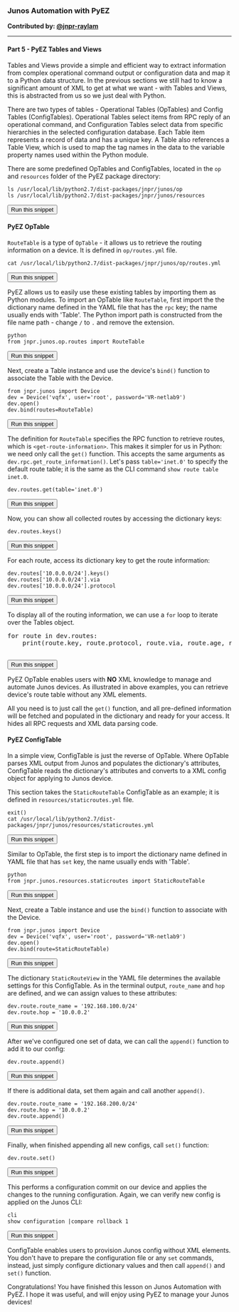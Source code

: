 ### Junos Automation with PyEZ

**Contributed by: [@jnpr-raylam](https://github.com/jnpr-raylam)**

---

#### Part 5 - PyEZ Tables and Views

Tables and Views provide a simple and efficient way to extract information from complex operational command output or configuration data and map it to a Python data structure.
In the previous sections we still had to know a significant amount of XML to get at what we want - with Tables and Views, this is abstracted from us so we just deal with Python.

There are two types of tables - Operational Tables (OpTables) and Config Tables (ConfigTables). Operational Tables select items from RPC reply of an operational command, and Configuration Tables select data from specific hierarchies in the selected configuration database. Each Table item represents a record of data and has a unique key. A Table also references a Table View, which is used to map the tag names in the data to the variable property names used within the Python module.

There are some predefined OpTables and ConfigTables, located in the `op` and `resources` folder of the PyEZ package directory:

```
ls /usr/local/lib/python2.7/dist-packages/jnpr/junos/op
ls /usr/local/lib/python2.7/dist-packages/jnpr/junos/resources
```
<button type="button" class="btn btn-primary btn-sm" onclick="runSnippetInTab('linux', 0)">Run this snippet</button>

#### PyEZ OpTable

`RouteTable` is a type of `OpTable` - it allows us to retrieve the routing information on a device. It is defined in `op/routes.yml` file.

```
cat /usr/local/lib/python2.7/dist-packages/jnpr/junos/op/routes.yml
```
<button type="button" class="btn btn-primary btn-sm" onclick="runSnippetInTab('linux', 1)">Run this snippet</button>

PyEZ allows us to easily use these existing tables by importing them as Python modules. To import an OpTable like `RouteTable`, first import the the dictionary name defined in the YAML file that has the `rpc` key; the name usually ends with 'Table'. The Python import path is constructed from the file name path - change `/` to `.` and remove the extension.

```
python
from jnpr.junos.op.routes import RouteTable
```
<button type="button" class="btn btn-primary btn-sm" onclick="runSnippetInTab('linux', 2)">Run this snippet</button>

Next, create a Table instance and use the device's `bind()` function to associate the Table with the Device.

```
from jnpr.junos import Device
dev = Device('vqfx', user='root', password='VR-netlab9')
dev.open()
dev.bind(routes=RouteTable)
```
<button type="button" class="btn btn-primary btn-sm" onclick="runSnippetInTab('linux', 3)">Run this snippet</button>

The definition for `RouteTable` specifies the RPC function to retrieve routes, which is `<get-route-information>`. This makes it simpler for us in Python: we need only call the `get()` function. This accepts the same arguments as `dev.rpc.get_route_information()`. Let's pass `table='inet.0'` to specify the default route table; it is the same as the CLI command `show route table inet.0`.

```
dev.routes.get(table='inet.0')
```
<button type="button" class="btn btn-primary btn-sm" onclick="runSnippetInTab('linux', 4)">Run this snippet</button>

Now, you can show all collected routes by accessing the dictionary keys:

```
dev.routes.keys()
```
<button type="button" class="btn btn-primary btn-sm" onclick="runSnippetInTab('linux', 5)">Run this snippet</button>

For each route, access its dictionary key to get the route information:

```
dev.routes['10.0.0.0/24'].keys()
dev.routes['10.0.0.0/24'].via
dev.routes['10.0.0.0/24'].protocol
```
<button type="button" class="btn btn-primary btn-sm" onclick="runSnippetInTab('linux', 6)">Run this snippet</button>

To display all of the routing information, we can use a `for` loop to iterate over the Tables object.

<pre>
for route in dev.routes:
    print(route.key, route.protocol, route.via, route.age, route.nexthop)

</pre>
<button type="button" class="btn btn-primary btn-sm" onclick="runSnippetInTab('linux', 7)">Run this snippet</button>

PyEZ OpTable enables users with **NO** XML knowledge to manage and automate Junos devices. As illustrated in above examples, you can retrieve device's route table without any XML elements.

All you need is to just call the `get()` function, and all pre-defined information will be fetched and populated in the dictionary and ready for your access. It hides all RPC requests and XML data parsing code.

#### PyEZ ConfigTable

In a simple view, ConfigTable is just the reverse of OpTable. Where OpTable parses XML output from Junos and populates the dictionary's attributes, ConfigTable reads the dictionary's attributes and converts to a XML config object for applying to Junos device.

This section takes the `StaticRouteTable` ConfigTable as an example; it is defined in `resources/staticroutes.yml` file.

```
exit()
cat /usr/local/lib/python2.7/dist-packages/jnpr/junos/resources/staticroutes.yml
```
<button type="button" class="btn btn-primary btn-sm" onclick="runSnippetInTab('linux', 8)">Run this snippet</button>

Similar to OpTable, the first step is to import the dictionary name defined in YAML file that has `set` key, the name usually ends with 'Table'.

```
python
from jnpr.junos.resources.staticroutes import StaticRouteTable
```
<button type="button" class="btn btn-primary btn-sm" onclick="runSnippetInTab('linux', 9)">Run this snippet</button>

Next, create a Table instance and use the `bind()` function to associate with the Device.

```
from jnpr.junos import Device
dev = Device('vqfx', user='root', password='VR-netlab9')
dev.open()
dev.bind(route=StaticRouteTable)
```
<button type="button" class="btn btn-primary btn-sm" onclick="runSnippetInTab('linux', 10)">Run this snippet</button>

The dictionary `StaticRouteView` in the YAML file determines the available settings for this ConfigTable. As in the terminal output, `route_name` and `hop` are defined, and we can assign values to these attributes:

```
dev.route.route_name = '192.168.100.0/24'
dev.route.hop = '10.0.0.2'
```
<button type="button" class="btn btn-primary btn-sm" onclick="runSnippetInTab('linux', 11)">Run this snippet</button>

After we've configured one set of data, we can call the `append()` function to add it to our config:

```
dev.route.append()
```
<button type="button" class="btn btn-primary btn-sm" onclick="runSnippetInTab('linux', 12)">Run this snippet</button>

If there is additional data, set them again and call another `append()`.

```
dev.route.route_name = '192.168.200.0/24'
dev.route.hop = '10.0.0.2'
dev.route.append()
```
<button type="button" class="btn btn-primary btn-sm" onclick="runSnippetInTab('linux', 13)">Run this snippet</button>

Finally, when finished appending all new configs, call `set()` function:

```
dev.route.set()
```
<button type="button" class="btn btn-primary btn-sm" onclick="runSnippetInTab('linux', 14)">Run this snippet</button>

This performs a configuration commit on our device and applies the changes to the running configuration. Again, we can verify new config is applied on the Junos CLI:

```
cli
show configuration |compare rollback 1
```
<button type="button" class="btn btn-primary btn-sm" onclick="runSnippetInTab('vqfx', 15)">Run this snippet</button>

ConfigTable enables users to provision Junos config without XML elements. You don't have to prepare the configuration file or any `set` commands, instead, just simply configure dictionary values and then call `append()` and `set()` function.

Congratulations! You have finished this lesson on Junos Automation with PyEZ. I hope it was useful, and will enjoy using PyEZ to manage your Junos devices!
